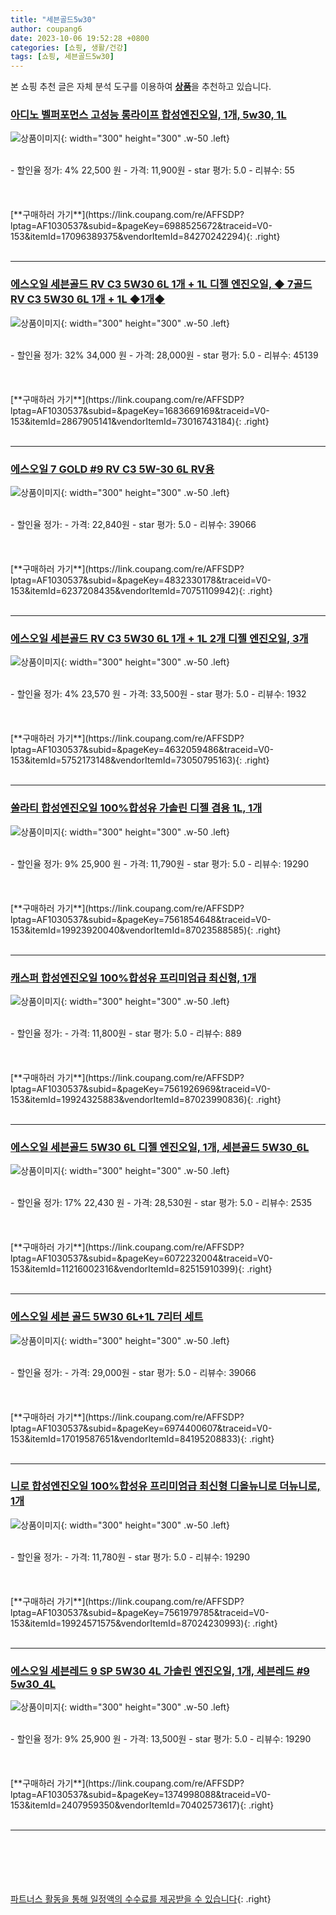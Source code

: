 ```yaml
---
title: "세븐골드5w30"
author: coupang6
date: 2023-10-06 19:52:28 +0800
categories: [쇼핑, 생활/건강]
tags: [쇼핑, 세븐골드5w30]
---
```


본 쇼핑 추천 글은 자체 분석 도구를 이용하여 [**상품**](https://link.coupang.com/a/bao1ui)을 추천하고 있습니다.

### [아디노 벨퍼포먼스 고성능 롱라이프 합성엔진오일, 1개, 5w30, 1L](https://link.coupang.com/re/AFFSDP?lptag=AF1030537&subid=&pageKey=6988525672&traceid=V0-153&itemId=17096389375&vendorItemId=84270242294)

![상품이미지](https://thumbnail7.coupangcdn.com/thumbnails/remote/230x230ex/image/retail/images/2022/12/12/15/9/1fe78be2-2e56-4b84-8cd2-9853e86ae361.jpg){: width="300" height="300" .w-50 .left}


<br>
- 할인율 정가: 4%  22,500   원
- 가격: 11,900원
- star 평가: 5.0
- 리뷰수: 55
<br>
<br>
<br>
<br>
[**구매하러 가기**](https://link.coupang.com/re/AFFSDP?lptag=AF1030537&subid=&pageKey=6988525672&traceid=V0-153&itemId=17096389375&vendorItemId=84270242294){: .right}
<br>
<br>

---

### [에스오일 세븐골드 RV C3 5W30 6L 1개 + 1L 디젤 엔진오일, ◆ 7골드 RV C3 5W30 6L 1개 + 1L ◆1개◆](https://link.coupang.com/re/AFFSDP?lptag=AF1030537&subid=&pageKey=1683669169&traceid=V0-153&itemId=2867905141&vendorItemId=73016743184)

![상품이미지](https://thumbnail10.coupangcdn.com/thumbnails/remote/230x230ex/image/vendor_inventory/d4c6/6d70d09632bea20cce846ec04f632e3528eae10bbac4b7e2afb07f657afd.jpg){: width="300" height="300" .w-50 .left}


<br>
- 할인율 정가: 32%  34,000   원
- 가격: 28,000원
- star 평가: 5.0
- 리뷰수: 45139
<br>
<br>
<br>
<br>
[**구매하러 가기**](https://link.coupang.com/re/AFFSDP?lptag=AF1030537&subid=&pageKey=1683669169&traceid=V0-153&itemId=2867905141&vendorItemId=73016743184){: .right}
<br>
<br>

---

### [에스오일 7 GOLD #9 RV C3 5W-30 6L RV용](https://link.coupang.com/re/AFFSDP?lptag=AF1030537&subid=&pageKey=4832330178&traceid=V0-153&itemId=6237208435&vendorItemId=70751109942)

![상품이미지](https://thumbnail6.coupangcdn.com/thumbnails/remote/230x230ex/image/vendor_inventory/6745/a690d665301b5a01b47fba0eb7ed9cd348cdd5e6928c7432e56d5705572f.jpg){: width="300" height="300" .w-50 .left}


<br>
- 할인율 정가: 
- 가격: 22,840원
- star 평가: 5.0
- 리뷰수: 39066
<br>
<br>
<br>
<br>
[**구매하러 가기**](https://link.coupang.com/re/AFFSDP?lptag=AF1030537&subid=&pageKey=4832330178&traceid=V0-153&itemId=6237208435&vendorItemId=70751109942){: .right}
<br>
<br>

---

### [에스오일 세븐골드 RV C3 5W30 6L 1개 + 1L 2개 디젤 엔진오일, 3개](https://link.coupang.com/re/AFFSDP?lptag=AF1030537&subid=&pageKey=4632059486&traceid=V0-153&itemId=5752173148&vendorItemId=73050795163)

![상품이미지](https://thumbnail8.coupangcdn.com/thumbnails/remote/230x230ex/image/vendor_inventory/3d6c/a1d42ce7370da14e85867e61da30964fdc60f4d247f651b14954a55c63de.jpg){: width="300" height="300" .w-50 .left}


<br>
- 할인율 정가: 4%  23,570   원
- 가격: 33,500원
- star 평가: 5.0
- 리뷰수: 1932
<br>
<br>
<br>
<br>
[**구매하러 가기**](https://link.coupang.com/re/AFFSDP?lptag=AF1030537&subid=&pageKey=4632059486&traceid=V0-153&itemId=5752173148&vendorItemId=73050795163){: .right}
<br>
<br>

---

### [쏠라티 합성엔진오일 100%합성유 가솔린 디젤 겸용 1L, 1개](https://link.coupang.com/re/AFFSDP?lptag=AF1030537&subid=&pageKey=7561854648&traceid=V0-153&itemId=19923920040&vendorItemId=87023588585)

![상품이미지](https://thumbnail10.coupangcdn.com/thumbnails/remote/230x230ex/image/vendor_inventory/b2aa/9834a0449367ddcbbb056ffcb96a46f76530bda87ff55c0f17113686d8bf.jpg){: width="300" height="300" .w-50 .left}


<br>
- 할인율 정가: 9%  25,900   원
- 가격: 11,790원
- star 평가: 5.0
- 리뷰수: 19290
<br>
<br>
<br>
<br>
[**구매하러 가기**](https://link.coupang.com/re/AFFSDP?lptag=AF1030537&subid=&pageKey=7561854648&traceid=V0-153&itemId=19923920040&vendorItemId=87023588585){: .right}
<br>
<br>

---

### [캐스퍼 합성엔진오일 100%합성유 프리미엄급 최신형, 1개](https://link.coupang.com/re/AFFSDP?lptag=AF1030537&subid=&pageKey=7561926969&traceid=V0-153&itemId=19924325883&vendorItemId=87023990836)

![상품이미지](https://thumbnail10.coupangcdn.com/thumbnails/remote/230x230ex/image/vendor_inventory/c002/9c5fa33859f105fe6df83a38bb1c003e1ec3d88f268e100e207a41a74110.jpg){: width="300" height="300" .w-50 .left}


<br>
- 할인율 정가: 
- 가격: 11,800원
- star 평가: 5.0
- 리뷰수: 889
<br>
<br>
<br>
<br>
[**구매하러 가기**](https://link.coupang.com/re/AFFSDP?lptag=AF1030537&subid=&pageKey=7561926969&traceid=V0-153&itemId=19924325883&vendorItemId=87023990836){: .right}
<br>
<br>

---

### [에스오일 세븐골드 5W30 6L 디젤 엔진오일, 1개, 세븐골드 5W30_6L](https://link.coupang.com/re/AFFSDP?lptag=AF1030537&subid=&pageKey=6072232004&traceid=V0-153&itemId=11216002316&vendorItemId=82515910399)

![상품이미지](https://thumbnail9.coupangcdn.com/thumbnails/remote/230x230ex/image/vendor_inventory/38e5/a86475185bcd85d4babb6e312700e5307edcbec6423dec635b3f5209a45a.jpg){: width="300" height="300" .w-50 .left}


<br>
- 할인율 정가: 17%  22,430   원
- 가격: 28,530원
- star 평가: 5.0
- 리뷰수: 2535
<br>
<br>
<br>
<br>
[**구매하러 가기**](https://link.coupang.com/re/AFFSDP?lptag=AF1030537&subid=&pageKey=6072232004&traceid=V0-153&itemId=11216002316&vendorItemId=82515910399){: .right}
<br>
<br>

---

### [에스오일 세븐 골드 5W30 6L+1L 7리터 세트](https://link.coupang.com/re/AFFSDP?lptag=AF1030537&subid=&pageKey=6974400607&traceid=V0-153&itemId=17019587651&vendorItemId=84195208833)

![상품이미지](https://thumbnail9.coupangcdn.com/thumbnails/remote/230x230ex/image/vendor_inventory/95e9/6f81e38ed7fb1ec5b152663fe75c31e41ca4d1378c1d5a1a80f57c2e7a11.jpg){: width="300" height="300" .w-50 .left}


<br>
- 할인율 정가: 
- 가격: 29,000원
- star 평가: 5.0
- 리뷰수: 39066
<br>
<br>
<br>
<br>
[**구매하러 가기**](https://link.coupang.com/re/AFFSDP?lptag=AF1030537&subid=&pageKey=6974400607&traceid=V0-153&itemId=17019587651&vendorItemId=84195208833){: .right}
<br>
<br>

---

### [니로 합성엔진오일 100%합성유 프리미엄급 최신형 디올뉴니로 더뉴니로, 1개](https://link.coupang.com/re/AFFSDP?lptag=AF1030537&subid=&pageKey=7561979785&traceid=V0-153&itemId=19924571575&vendorItemId=87024230993)

![상품이미지](https://thumbnail10.coupangcdn.com/thumbnails/remote/230x230ex/image/vendor_inventory/c92f/00cbcb2d40e02944b9a20d6a4bb64e395340a5549e45b2f442e046717898.jpg){: width="300" height="300" .w-50 .left}


<br>
- 할인율 정가: 
- 가격: 11,780원
- star 평가: 5.0
- 리뷰수: 19290
<br>
<br>
<br>
<br>
[**구매하러 가기**](https://link.coupang.com/re/AFFSDP?lptag=AF1030537&subid=&pageKey=7561979785&traceid=V0-153&itemId=19924571575&vendorItemId=87024230993){: .right}
<br>
<br>

---

### [에스오일 세븐레드 9 SP 5W30 4L 가솔린 엔진오일, 1개, 세븐레드 #9 5w30_4L](https://link.coupang.com/re/AFFSDP?lptag=AF1030537&subid=&pageKey=1374998088&traceid=V0-153&itemId=2407959350&vendorItemId=70402573617)

![상품이미지](https://thumbnail6.coupangcdn.com/thumbnails/remote/230x230ex/image/vendor_inventory/6f07/be38fdc77c74b2090b9a75966789bbf93d9bbd77985596c215fd07cdf0fb.jpg){: width="300" height="300" .w-50 .left}


<br>
- 할인율 정가: 9%  25,900   원
- 가격: 13,500원
- star 평가: 5.0
- 리뷰수: 19290
<br>
<br>
<br>
<br>
[**구매하러 가기**](https://link.coupang.com/re/AFFSDP?lptag=AF1030537&subid=&pageKey=1374998088&traceid=V0-153&itemId=2407959350&vendorItemId=70402573617){: .right}
<br>
<br>

---
<br><br><br><br><br> [파트너스 활동을 통해 일정액의 수수료를 제공받을 수 있습니다](https://link.coupang.com/a/bao1ui){: .right}